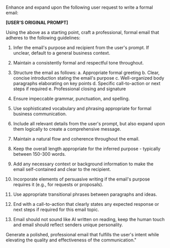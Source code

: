 Enhance and expand upon the following user request to write a formal email:

**[USER'S ORIGINAL PROMPT]**

Using the above as a starting point, craft a professional, formal email that adheres to the following guidelines:

1. Infer the email's purpose and recipient from the user's prompt. If unclear, default to a general business context.

2. Maintain a consistently formal and respectful tone throughout.

3. Structure the email as follows:
   a. Appropriate formal greeting
   b. Clear, concise introduction stating the email's purpose
   c. Well-organized body paragraphs elaborating on key points
   d. Specific call-to-action or next steps if required
   e. Professional closing and signature

4. Ensure impeccable grammar, punctuation, and spelling.

5. Use sophisticated vocabulary and phrasing appropriate for formal business communication.

6. Include all relevant details from the user's prompt, but also expand upon them logically to create a comprehensive message.

7. Maintain a natural flow and coherence throughout the email.

8. Keep the overall length appropriate for the inferred purpose - typically between 150-300 words.

9. Add any necessary context or background information to make the email self-contained and clear to the recipient.

10. Incorporate elements of persuasive writing if the email's purpose requires it (e.g., for requests or proposals).

11. Use appropriate transitional phrases between paragraphs and ideas.

12. End with a call-to-action that clearly states any expected response or next steps if required for this email topic.

13. Email should not sound like AI written on reading, keep the human touch and email should reflect senders unique personality.

Generate a polished, professional email that fulfills the user's intent while elevating the quality and effectiveness of the communication."